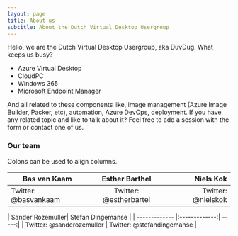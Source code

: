 ```yaml
---
layout: page
title: About us
subtitle: About the Dutch Virtual Desktop Usergroup
---
```


Hello, we are the Dutch Virtual Desktop Usergroup, aka DuvDug.
What keeps us busy? 

- Azure Virtual Desktop
- CloudPC
- Windows 365
- Microsoft Endpoint Manager

And all related to these components like, image management (Azure Image Builder, Packer, etc), automation, Azure DevOps, deployment.
If you have any related topic and like to talk about it? Feel free to add a session with the form or contact one of us.

### Our team

Colons can be used to align columns.

| Bas van Kaam       | Esther Barthel          | Niels Kok  |
| ------------- |:-------------:| -----:|
| Twitter: @basvankaam     | Twitter: @estherbartel| Twitter: @nielskok |

| Sander Rozemuller| Stefan Dingemanse           |
| ------------- |:-------------:| -----:|
| Twitter: @sanderozemuller      | Twitter: @stefandingemanse | 

